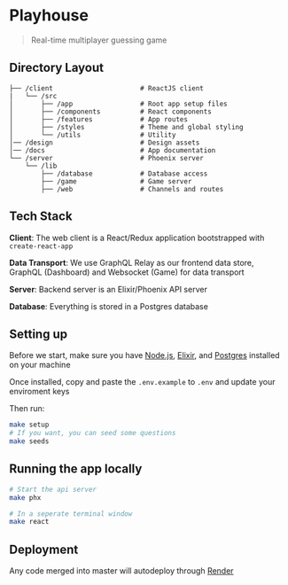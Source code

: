 # Playhouse

> Real-time multiplayer guessing game

## Directory Layout

```
├── /client                      # ReactJS client
|   └── /src
│       ├── /app                 # Root app setup files
│       ├── /components          # React components
│       ├── /features            # App routes
│       ├── /styles              # Theme and global styling
│       └── /utils               # Utility
│── /design                      # Design assets
│── /docs                        # App documentation
└── /server                      # Phoenix server
    └── /lib
        ├── /database            # Database access
        ├── /game                # Game server
        ├── /web                 # Channels and routes
```

## Tech Stack

**Client**: The web client is a React/Redux application bootstrapped with `create-react-app`

**Data Transport**: We use GraphQL Relay as our frontend data store, GraphQL (Dashboard) and Websocket (Game) for data transport

**Server**: Backend server is an Elixir/Phoenix API server

**Database**: Everything is stored in a Postgres database

## Setting up

Before we start, make sure you have [Node.js](https://nodejs.org/en/download/), [Elixir](https://elixir-lang.org/install.html), and [Postgres](https://www.postgresql.org/download/) installed on your machine

Once installed, copy and paste the `.env.example` to `.env` and update your enviroment keys

Then run:

```bash
make setup
# If you want, you can seed some questions
make seeds
```

## Running the app locally

```bash
# Start the api server
make phx

# In a seperate terminal window
make react
```

## Deployment

Any code merged into master will autodeploy through [Render](https://render.com/)
